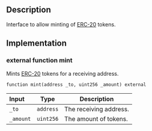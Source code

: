 
## Description

Interface to allow minting of [ERC-20](https://eips.ethereum.org/EIPS/eip-20) tokens.

## Implementation

### external function mint

Mints [ERC-20](https://eips.ethereum.org/EIPS/eip-20) tokens for a receiving address.

```solidity
function mint(address _to, uint256 _amount) external 
```

| Input | Type | Description |
|:----- | ---- | ----------- |
| `_to` | `address` | The receiving address. |
| `_amount` | `uint256` | The amount of tokens. |

<!--CONTRACT_END-->

